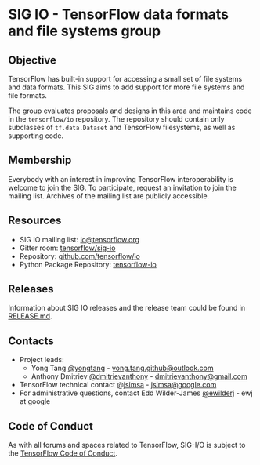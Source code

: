 # SIG IO - TensorFlow data formats and file systems group

## Objective

TensorFlow has built-in support for accessing a small set of file systems and
data formats. This SIG aims to add support for more file systems and file
formats.

The group evaluates proposals and designs in this area and maintains code in the
`tensorflow/io` repository. The repository should contain only subclasses of
`tf.data.Dataset` and TensorFlow filesystems, as well as supporting code.

## Membership

Everybody with an interest in improving TensorFlow interoperability is welcome
to join the SIG. To participate, request an invitation to join the mailing list.
Archives of the mailing list are publicly accessible.

## Resources

* SIG IO  mailing list: [io@tensorflow.org](https://groups.google.com/a/tensorflow.org/forum/#!forum/io)
* Gitter room: [tensorflow/sig-io](https://gitter.im/tensorflow/sig-io)
* Repository: [github.com/tensorflow/io](https://github.com/tensorflow/io)
* Python Package Repository: [tensorflow-io](https://pypi.org/project/tensorflow-io)

## Releases

Information about SIG IO releases and the release team could be found in [RELEASE.md](RELEASE.md).

## Contacts

* Project leads:
  - Yong Tang [@yongtang](https://github.com/yongtang) - yong.tang.github@outlook.com
  - Anthony Dmitriev [@dmitrievanthony](https://github.com/dmitrievanthony) - dmitrievanthony@gmail.com
* TensorFlow technical contact [@jsimsa](https://github.com/jsimsa) - jsimsa@google.com
* For administrative questions, contact Edd Wilder-James
  [@ewilderj](https://github.com/ewilderj) - ewj at google

## Code of Conduct

As with all forums and spaces related to TensorFlow, SIG-I/O is subject to the [TensorFlow Code of Conduct](https://github.com/tensorflow/tensorflow/blob/master/CODE_OF_CONDUCT.md).
